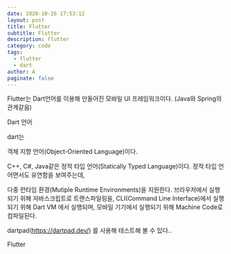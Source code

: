 ```yaml
---
date: 2020-10-26 17:53:12
layout: post
title: Flutter
subtitle: Flutter
description: flutter
category: code
tags:
  - flutter
  - dart
author: A
paginate: false
---
```

Flutter는 Dart언어를 이용해 만들어진 모바일 UI 프레임워크이다. (Java와 Spring의 관계같음)

Dart 언어

dart는 

객체 지향 언어(Object-Oriented Language)이다.

C++, C#, Java같은 정적 타입 언어(Statically Typed Language)이다. 정적 타입 언어면서도 유연함을 보여주는데,

다중 런타임 환경(Mutiple Runtime Environments)을 지원한다. 브라우저에서 실행되기 위해 자바스크립트로 트랜스파일링을, CLI(Command Line Interface)에서 실행되기 위해 Dart VM 에서 실행되며, 모바일 기기에서 실행되기 위해 Machine Code로 컴파일된다. 



dartpad(<https://dartpad.dev/>) 를 사용해 테스트해 볼  수 있다..



Flutter